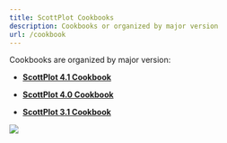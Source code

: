 ```yaml
---
title: ScottPlot Cookbooks
description: Cookbooks or organized by major version
url: /cookbook
---
```


Cookbooks are organized by major version:

* [**ScottPlot 4.1 Cookbook**](/cookbook/4.1/)

* [**ScottPlot 4.0 Cookbook**](/cookbook/4.0/)

* [**ScottPlot 3.1 Cookbook**](/cookbook/3.1/)

<img src='/images/cookbook.jpg' class="d-block mx-auto my-5" />
